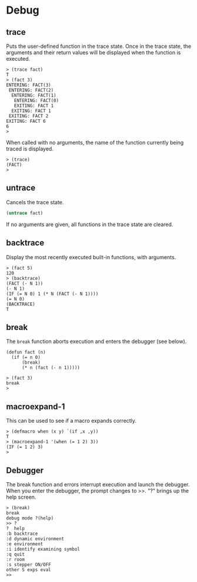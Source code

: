 # Debug

## trace

Puts the user-defined function in the trace state.
Once in the trace state, the arguments and their return values will be displayed when the function is executed.

```
> (trace fact)
T
> (fact 3)
ENTERING: FACT(3)
 ENTERING: FACT(2)
  ENTERING: FACT(1)
   ENTERING: FACT(0)
   EXITING: FACT 1
  EXITING: FACT 1
 EXITING: FACT 2
EXITING: FACT 6
6
> 
```

When called with no arguments, the name of the function currently being traced is displayed. 

```
> (trace)
(FACT)
> 
```

## untrace

Cancels the trace state.

```lisp
(untrace fact)
```

If no arguments are given, all functions in the trace state are cleared. 

## backtrace

Display the most recently executed built-in functions, with arguments.

```
> (fact 5)
120
> (backtrace)
(FACT (- N 1))
(- N 1)
(IF (= N 0) 1 (* N (FACT (- N 1))))
(= N 0)
(BACKTRACE)
T
```

## break

The `break` function aborts execution and enters the debugger (see below).

```
(defun fact (n)
  (if (= n 0)
      (break)
      (* n (fact (- n 1)))))

> (fact 3)
break
> 
```

## macroexpand-1

This can be used to see if a macro expands correctly. 

```
> (defmacro when (x y) `(if ,x ,y))
T
> (macroexpand-1 '(when (= 1 2) 3))
(IF (= 1 2) 3)
> 
```

## Debugger

The break function and errors interrupt execution and launch the debugger.
When you enter the debugger, the prompt changes to >>.
"?" brings up the help screen.

```
> (break)
break
debug mode ?(help)
>> ?
?  help
:b backtrace
:d dynamic environment
:e environment
:i identify examining symbol
:q quit
:r room
:s stepper ON/OFF
other S exps eval
>> 
```
